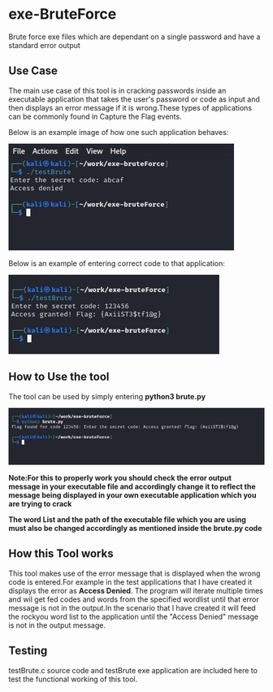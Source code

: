 # exe-BruteForce
Brute force exe files which are dependant on a single password and have a standard error output


## Use Case
The main use case of this tool is in cracking passwords inside an executable application that takes the user's password or code as input and then displays an error message if it is wrong.These types of applications can be commonly found in Capture the Flag events.

Below is an example image of how one such application behaves:

![](Screenshots/ss1.PNG)

Below is an example of entering correct code to that application:

![](Screenshots/ss2.PNG)


## How to Use the tool

The tool can be used by simply entering **python3 brute.py** 

![](Screenshots/ss3.PNG)

**Note:For this to properly work you should check the error output message in your executable file and   accordingly change it to reflect the message being displayed in your own executable application which you are trying to crack**

**The word List and the path of the executable file which you are using must also be changed accordingly as mentioned inside the brute.py code**

## How this Tool works

This tool makes use of the error message that is displayed when the wrong code is entered.For example in the test applications that I have created it displays the error as **Access Denied**. The program will iterate multiple times and wil get fed codes and words from the specified wordlist until that error message is not in the output.In the scenario that I have created it will feed the rockyou word list to the application until the "Access Denied" message is not in the output message.

## Testing

testBrute.c source code and testBrute exe application are included here to test the functional working of this tool.
